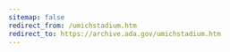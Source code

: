 ```yaml
---
sitemap: false 
redirect_from: /umichstadium.htm 
redirect_to: https://archive.ada.gov/umichstadium.htm 
---
```

